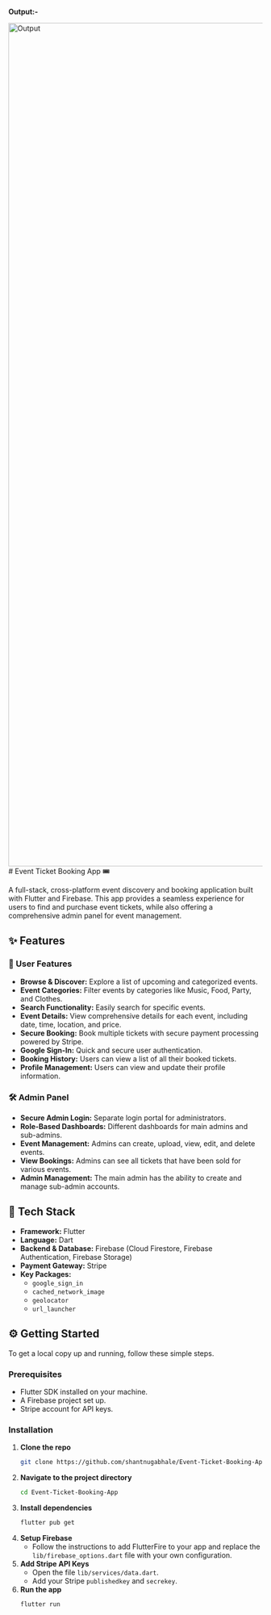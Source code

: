 **Output:-**

<img width="3560" height="1672" alt="Output" src="https://github.com/user-attachments/assets/e5b60c53-055b-466c-9866-cca6a2342f46" />
# Event Ticket Booking App 🎟️

A full-stack, cross-platform event discovery and booking application built with Flutter and Firebase. This app provides a seamless experience for users to find and purchase event tickets, while also offering a comprehensive admin panel for event management.

## ✨ Features

### 👤 User Features

  - **Browse & Discover:** Explore a list of upcoming and categorized events.
  - **Event Categories:** Filter events by categories like Music, Food, Party, and Clothes.
  - **Search Functionality:** Easily search for specific events.
  - **Event Details:** View comprehensive details for each event, including date, time, location, and price.
  - **Secure Booking:** Book multiple tickets with secure payment processing powered by Stripe.
  - **Google Sign-In:** Quick and secure user authentication.
  - **Booking History:** Users can view a list of all their booked tickets.
  - **Profile Management:** Users can view and update their profile information.

### 🛠️ Admin Panel

  - **Secure Admin Login:** Separate login portal for administrators.
  - **Role-Based Dashboards:** Different dashboards for main admins and sub-admins.
  - **Event Management:** Admins can create, upload, view, edit, and delete events.
  - **View Bookings:** Admins can see all tickets that have been sold for various events.
  - **Admin Management:** The main admin has the ability to create and manage sub-admin accounts.

## 🚀 Tech Stack

  - **Framework:** Flutter
  - **Language:** Dart
  - **Backend & Database:** Firebase (Cloud Firestore, Firebase Authentication, Firebase Storage)
  - **Payment Gateway:** Stripe
  - **Key Packages:**
      - `google_sign_in`
      - `cached_network_image`
      - `geolocator`
      - `url_launcher`

## ⚙️ Getting Started

To get a local copy up and running, follow these simple steps.

### Prerequisites

  - Flutter SDK installed on your machine.
  - A Firebase project set up.
  - Stripe account for API keys.

### Installation

1.  **Clone the repo**
    ```sh
    git clone https://github.com/shantnugabhale/Event-Ticket-Booking-App.git
    ```
2.  **Navigate to the project directory**
    ```sh
    cd Event-Ticket-Booking-App
    ```
3.  **Install dependencies**
    ```sh
    flutter pub get
    ```
4.  **Setup Firebase**
      - Follow the instructions to add FlutterFire to your app and replace the `lib/firebase_options.dart` file with your own configuration.
5.  **Add Stripe API Keys**
      - Open the file `lib/services/data.dart`.
      - Add your Stripe `publishedkey` and `secrekey`.
6.  **Run the app**
    ```sh
    flutter run
    ```
